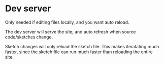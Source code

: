# Dev server


Only needed if editing files locally, and you want auto reload.

The dev server will serve the site, and auto refresh when source code/sketches change. 

Sketch changes will only reload the sketch file. This makes iteratating much faster, since the sketch file can run much faster than reloading the entire site.


